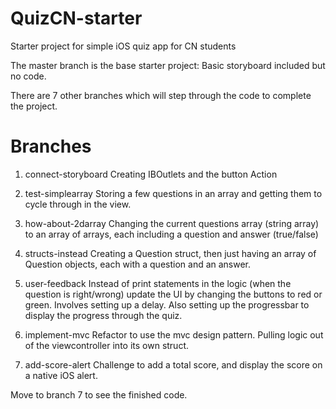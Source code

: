 # QuizCN-starter
Starter project for simple iOS quiz app for CN students

The master branch is the base starter project: Basic storyboard included but no code.

There are 7 other branches which will step through the code to complete the project.

# Branches

1. connect-storyboard
Creating IBOutlets and the button Action

2. test-simplearray
Storing a few questions in an array and getting them to cycle through in the view.

3. how-about-2darray
Changing the current questions array (string array) to an array of arrays, each including a question and answer (true/false)

4. structs-instead
Creating a Question struct, then just having an array of Question objects, each with a question and an answer.

5. user-feedback
Instead of print statements in the logic (when the question is right/wrong) update the UI by changing the buttons to red or green. Involves setting up a delay. Also setting up the progressbar to display the progress through the quiz.

6. implement-mvc
Refactor to use the mvc design pattern. Pulling logic out of the viewcontroller into its own struct.

7. add-score-alert
Challenge to add a total score, and display the score on a native iOS alert.

Move to branch 7 to see the finished code. 

